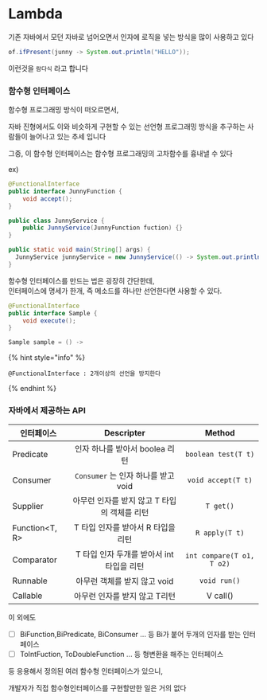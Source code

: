 # Lambda

기존 자바에서 모던 자바로 넘어오면서 인자에 로직을 넣는 방식을 많이 사용하고 있다

```java
of.ifPresent(junny -> System.out.println("HELLO"));
```

이런것을 `람다식` 라고 합니다



### 함수형 인터페이스

함수형 프로그래밍 방식이 떠오르면서,

자바 진형에서도 이와 비슷하게 구현할 수 있는 선언형 프로그래밍 방식을 추구하는 사람들이 늘어나고 있는 추세 입니다

그중, 이 함수형 인터페이스는 함수형 프로그래밍의 고차함수를 흉내낼 수 있다

ex)&#x20;

```java
@FunctionalInterface
public interface JunnyFunction {
    void accept();
}
```

```java
public class JunnyService {
    public JunnyService(JunnyFunction fuction) {}
}
```

```java
public static void main(String[] args) {
  JunnyService junnyService = new JunnyService(() -> System.out.println("Hello World"));
}
```

함수형 인터페이스를 만드는 법은 굉장히 간단한데,\
인터페이스에 명세가 한개, 즉 메소드를 하나만 선언한다면 사용할 수 있다.

```java
@FunctionalInterface
public interface Sample {
    void execute();
}

Sample sample = () -> 
```

{% hint style="info" %}
```autoit
@FunctionalInterface : 2개이상의 선언을 방지한다  
```
{% endhint %}



### 자바에서 제공하는 API

| 인터페이스           |          Descripter         |           Method          |
| --------------- | :-------------------------: | :-----------------------: |
| Predicate       |     인자 하나를 받아서 boolea 리턴    |    `boolean test(T t)`    |
| Consumer        | `Consumer` 는 인자 하나를 받고 void |     `void accept(T t)`    |
| Supplier        |  아무런 인자를 받지 않고 T 타입의 객체를 리턴 |         `T get()`         |
| Function\<T, R> |    T 타입 인자를 받아서 R 타입을 리턴    |       `R apply(T t)`      |
| Comparator      |  T 타입 인자 두개를 받아서 int타입을 리턴  | `int compare(T o1, T o2)` |
| Runnable        |      아무런 객체를 받지 않고 void     |        `void run()`       |
| Callable        |      아무런 인자를 받지 않고 T리턴      |          V call()         |

이 외에도&#x20;

* [ ] BiFunction,BiPredicate, BiConsumer ... 등 Bi가 붙어 두개의 인자를 받는 인터페이스
* [ ] ToIntFuction, ToDoubleFunction ... 등 형변환을 해주는 인터페이스

등 응용해서 정의된 여러 함수형 인터페이스가 있으니,

&#x20;개발자가 직접 함수형인터페이스를 구현할만한 일은 거의 없다   &#x20;
